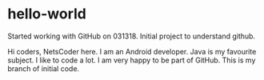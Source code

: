 # hello-world
Started working with GitHub on 031318. Initial project to understand github.

Hi coders, NetsCoder here. I am an Android developer. Java is my favourite subject. I like to code a lot. I am very happy to be part of GitHub. This is my branch of initial code.
